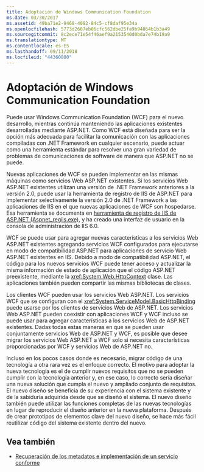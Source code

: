 ```yaml
---
title: Adoptación de Windows Communication Foundation
ms.date: 03/30/2017
ms.assetid: 49ba71e2-9468-4082-84c5-cf8daf95e34a
ms.openlocfilehash: 5773d2687eb06cfc562dbe25fa9b94864b1b3a49
ms.sourcegitcommit: 8c2ece71e54f46aef9a2153540d0bda7e74b19a9
ms.translationtype: MT
ms.contentlocale: es-ES
ms.lasthandoff: 09/11/2018
ms.locfileid: "44360880"
---
```

# <a name="adopting-windows-communication-foundation"></a>Adoptación de Windows Communication Foundation

Puede usar Windows Communication Foundation (WCF) para el nuevo desarrollo, mientras continúa manteniendo las aplicaciones existentes desarrolladas mediante ASP.NET. Como WCF está diseñada para ser la opción más adecuada para facilitar la comunicación con las aplicaciones compiladas con .NET Framework en cualquier escenario, puede actuar como una herramienta estándar para resolver una gran variedad de problemas de comunicaciones de software de manera que ASP.NET no se puede.

Nuevas aplicaciones de WCF se pueden implementar en las mismas máquinas como servicios Web ASP.NET existentes. Si los servicios Web ASP.NET existentes utilizan una versión de .NET Framework anteriores a la versión 2.0, puede usar la herramienta de registro de IIS de ASP.NET para implementar selectivamente la versión 2.0 de .NET Framework a las aplicaciones de IIS en el que nuevas aplicaciones de WCF son hospedarse. Esa herramienta se documenta en [herramienta de registro de IIS de ASP.NET (Aspnet_regiis.exe)](https://go.microsoft.com/fwlink/?LinkId=94687), y ha creado una interfaz de usuario en la consola de administración de IIS 6.0.

WCF se puede usar para agregar nuevas características a los servicios Web ASP.NET existentes agregando servicios WCF configurados para ejecutarse en modo de compatibilidad ASP.NET para aplicaciones de servicio Web ASP.NET existentes en IIS. Debido a modo de compatibilidad ASP.NET, el código para los nuevos servicios WCF puede tener acceso y actualizar la misma información de estado de aplicación que el código ASP.NET preexistente, mediante la <xref:System.Web.HttpContext> clase. Las aplicaciones también pueden compartir las mismas bibliotecas de clases.

Los clientes WCF pueden usar los servicios Web ASP.NET. Los servicios WCF que se configuran con el <xref:System.ServiceModel.BasicHttpBinding> puede usarse por los clientes de servicios Web de ASP.NET. Los servicios Web ASP.NET pueden coexistir con aplicaciones WCF y WCF incluso se puede usar para agregar características a los servicios Web de ASP.NET existentes. Dadas todas estas maneras en que se pueden usar conjuntamente servicios Web de ASP.NET y WCF, es posible que desee migrar los servicios Web ASP.NET a WCF solo si necesita características proporcionadas por WCF y servicios Web de ASP.NET no.

Incluso en los pocos casos donde es necesario, migrar código de una tecnología a otra rara vez es el enfoque correcto. El motivo para adoptar la nueva tecnología es el de cumplir nuevos requisitos que no se pueden cumplir con la tecnología anterior y, en ese caso, lo correcto sería diseñar una nueva solución que cumpla el nuevo y ampliado conjunto de requisitos. El nuevo diseño se beneficia de su experiencia con el sistema existente y de la sabiduría adquirida desde que se diseñó el sistema. El nuevo diseño también puede utilizar las funciones completas de las nuevas tecnologías en lugar de reproducir el diseño anterior en la nueva plataforma. Después de crear prototipos de elementos clave del nuevo diseño, se hace más fácil reutilizar código del sistema existente dentro del nuevo.

## <a name="see-also"></a>Vea también

- [Recuperación de los metadatos e implementación de un servicio conforme](../../../../docs/framework/wcf/feature-details/how-to-retrieve-metadata-and-implement-a-compliant-service.md)
